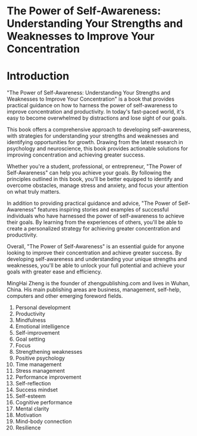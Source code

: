 # The Power of Self-Awareness: Understanding Your Strengths and Weaknesses to Improve Your Concentration

# Introduction

"The Power of Self-Awareness: Understanding Your Strengths and Weaknesses to Improve Your Concentration" is a book that provides practical guidance on how to harness the power of self-awareness to improve concentration and productivity. In today's fast-paced world, it's easy to become overwhelmed by distractions and lose sight of our goals.

This book offers a comprehensive approach to developing self-awareness, with strategies for understanding your strengths and weaknesses and identifying opportunities for growth. Drawing from the latest research in psychology and neuroscience, this book provides actionable solutions for improving concentration and achieving greater success.

Whether you're a student, professional, or entrepreneur, "The Power of Self-Awareness" can help you achieve your goals. By following the principles outlined in this book, you'll be better equipped to identify and overcome obstacles, manage stress and anxiety, and focus your attention on what truly matters.

In addition to providing practical guidance and advice, "The Power of Self-Awareness" features inspiring stories and examples of successful individuals who have harnessed the power of self-awareness to achieve their goals. By learning from the experiences of others, you'll be able to create a personalized strategy for achieving greater concentration and productivity.

Overall, "The Power of Self-Awareness" is an essential guide for anyone looking to improve their concentration and achieve greater success. By developing self-awareness and understanding your unique strengths and weaknesses, you'll be able to unlock your full potential and achieve your goals with greater ease and efficiency.

MingHai Zheng is the founder of zhengpublishing.com and lives in Wuhan, China. His main publishing areas are business, management, self-help, computers and other emerging foreword fields.




1. Personal development
2. Productivity
3. Mindfulness
4. Emotional intelligence
5. Self-improvement
6. Goal setting
7. Focus
8. Strengthening weaknesses
9. Positive psychology
10. Time management
11. Stress management
12. Performance improvement
13. Self-reflection
14. Success mindset
15. Self-esteem
16. Cognitive performance
17. Mental clarity
18. Motivation
19. Mind-body connection
20. Resilience

